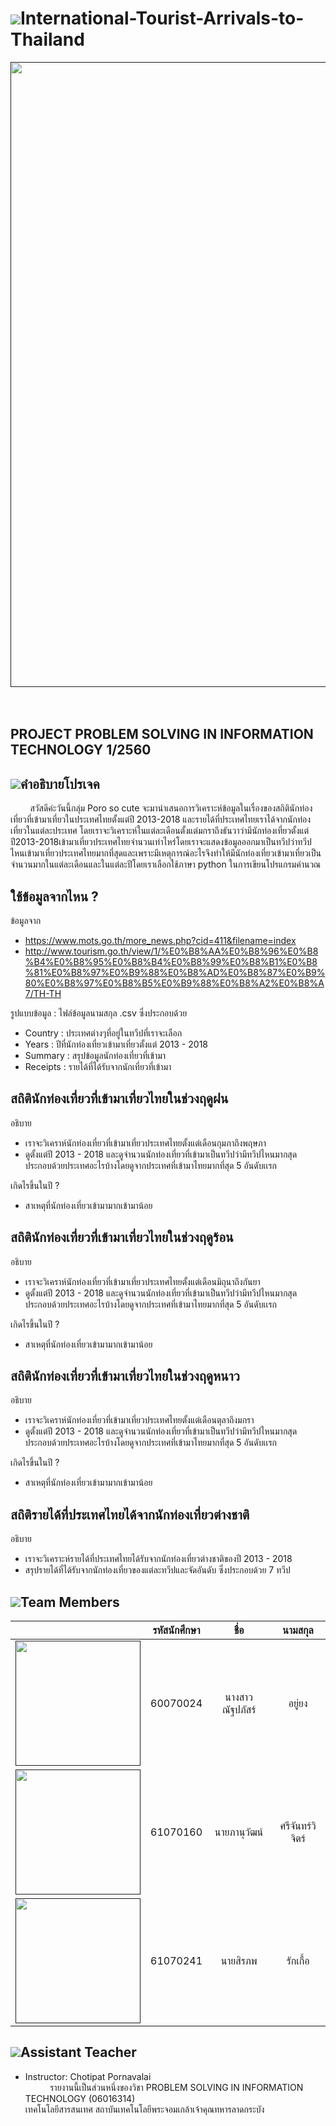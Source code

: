 # ![](/img/tr3.png)International-Tourist-Arrivals-to-Thailand
<a href=""><img src="img/travel.PNG" width="1000px"></a><br>
 <br>&nbsp;&nbsp;&nbsp;&nbsp;&nbsp;&nbsp;&nbsp;&nbsp;&nbsp;&nbsp;&nbsp;&nbsp;&nbsp;&nbsp;&nbsp;&nbsp;&nbsp;&nbsp;&nbsp;&nbsp;&nbsp;&nbsp;&nbsp;&nbsp;&nbsp;&nbsp;&nbsp;&nbsp;&nbsp;&nbsp;&nbsp;&nbsp;&nbsp;&nbsp;&nbsp;&nbsp;&nbsp;&nbsp;&nbsp;&nbsp;<h2>PROJECT PROBLEM SOLVING IN INFORMATION TECHNOLOGY 1/2560</h2>

## ![](/img/house.png)คำอธิบายโปรเจค
&nbsp;&nbsp;&nbsp;&nbsp;&nbsp;&nbsp;&nbsp;&nbsp;สวัสดีค่ะวันนี้กลุ่ม Poro so cute จะมานำเสนอการวิเคราะห์ข้อมูลในเรื่องของสถิตินักท่องเที่ยวที่เข้ามาเที่ยวในประเทศไทยตั้งแต่ปี 2013-2018 และรายได้ที่ประเทศไทยเราได้จากนักท่องเที่ยวในแต่ละประเทศ โดยเราจะวิเคราะห์ในแต่ละเดือนตั้งแต่มกราถึงธันวาว่ามีนักท่องเที่ยวตั้งแต่ปี2013-2018เข้ามาเที่ยวประเทศไทยจำนวนเท่าไหร่โดยเราจะแสดงข้อมูลออกมาเป็นทวีปว่าทวีปไหนเข้ามาเที่ยวประเทศไทยมากที่สุดและเพราะมีเหตุการณ์อะไรจึงทำให้มีนักท่องเที่ยวเข้ามาเที่ยวเป็นจำนวนมากในแต่ละเดือนและในแต่ละปีโดยเราเลือกใช้ภาษา python ในการเขียนโปรแกรมคำนวณ

## ใช้ข้อมูลจากไหน ?
ข้อมูลจาก
- https://www.mots.go.th/more_news.php?cid=411&filename=index
- http://www.tourism.go.th/view/1/%E0%B8%AA%E0%B8%96%E0%B8%B4%E0%B8%95%E0%B8%B4%E0%B8%99%E0%B8%B1%E0%B8%81%E0%B8%97%E0%B9%88%E0%B8%AD%E0%B8%87%E0%B9%80%E0%B8%97%E0%B8%B5%E0%B9%88%E0%B8%A2%E0%B8%A7/TH-TH

รูปแบบข้อมูล : ไฟล์ข้อมูลนามสกุล .csv ซึ่งประกอบด้วย
- Country : ประเทศต่างๆที่อยู่ในทวีปที่เราจะเลือก
- Years : ปีที่นักท่องเที่ยวเข้ามาเที่ยวตั้งแต่ 2013 - 2018
- Summary : สรุปข้อมูลนักท่องเที่ยวที่เข้ามา
- Receipts : รายได้ที่ได้รับจากนักเที่ยวที่เข้ามา

## สถิตินักท่องเที่ยวที่เข้ามาเที่ยวไทยในช่วงฤดูฝน
อธิบาย
- เราจะวิเคราห์นักท่องเที่ยวที่เข้ามาเที่ยวประเทศไทยตั้งแต่เดือนกุมภาถึงพฤษภา
- ดูตั้งแต่ปี 2013 - 2018 และดูจำนวนนักท่องเที่ยวที่เข้ามาเป็นทวีปว่ามีทวีปไหนมากสุด
  ประกอบด้วยประเทศอะไรบ้างโดยดูจากประเทศที่เข้ามาไทยมากที่สุด 5 อันดับเเรก

เกิดไรขึ้นในปี ?
- สาเหตุที่นักท่องเที่ยวเข้ามามากเข้ามาน้อย

## สถิตินักท่องเที่ยวที่เข้ามาเที่ยวไทยในช่วงฤดูร้อน
อธิบาย
- เราจะวิเคราห์นักท่องเที่ยวที่เข้ามาเที่ยวประเทศไทยตั้งแต่เดือนมิถุนาถึงกันยา
- ดูตั้งแต่ปี 2013 - 2018 และดูจำนวนนักท่องเที่ยวที่เข้ามาเป็นทวีปว่ามีทวีปไหนมากสุด
  ประกอบด้วยประเทศอะไรบ้างโดยดูจากประเทศที่เข้ามาไทยมากที่สุด 5 อันดับเเรก

เกิดไรขึ้นในปี ?
- สาเหตุที่นักท่องเที่ยวเข้ามามากเข้ามาน้อย

## สถิตินักท่องเที่ยวที่เข้ามาเที่ยวไทยในช่วงฤดูหนาว
อธิบาย
- เราจะวิเคราห์นักท่องเที่ยวที่เข้ามาเที่ยวประเทศไทยตั้งแต่เดือนตุลาถึงมกรา
- ดูตั้งแต่ปี 2013 - 2018 และดูจำนวนนักท่องเที่ยวที่เข้ามาเป็นทวีปว่ามีทวีปไหนมากสุด
  ประกอบด้วยประเทศอะไรบ้างโดยดูจากประเทศที่เข้ามาไทยมากที่สุด 5 อันดับเเรก

เกิดไรขึ้นในปี ?
- สาเหตุที่นักท่องเที่ยวเข้ามามากเข้ามาน้อย

## สถิติรายได้ที่ประเทศไทยได้จากนักท่องเที่ยวต่างชาติ
อธิบาย
- เราจะวิเคราะห์รายได้ที่ประเทศไทยได้รับจากนักท่องเที่ยวต่างชาติของปี 2013 - 2018
- สรุปรายได้ที่ได้รับจากนักท่องเที่ยวของแต่ละทวีปและจัดอันดับ ซึ่งประกอบด้วย 7 ทวีป

## ![](/img/collaboration.png)Team Members
| | รหัสนักศึกษา        | ชื่อ | นามสกุล |
|:-:| :-------------: |:----------:|:--------:|
| <a href=""><img src="img/group3.jpg" width="200px"></a> | 60070024    | นางสาวณัฐปภัสร์ | อยู่ยง |
| <a href=""><img src="img/group1.jpg" width="200px"></a> | 61070160    | นายภานุวัฒน์ | ศรีจันทร์วิจิตร์ |
| <a href=""><img src="img/group2.jpg" width="200px"></a> | 61070241    | นายสิรภพ | รักเกื้อ |

## ![](/img/administrator.png)Assistant Teacher
- Instructor: Chotipat Pornavalai
<br>&nbsp;&nbsp;&nbsp;&nbsp;&nbsp;&nbsp;&nbsp;&nbsp;&nbsp;&nbsp;รายงานนี้เป็นส่วนหนึ่งของวิชา PROBLEM SOLVING IN INFORMATION TECHNOLOGY (06016314)
<br>เทคโนโลยีสารสนเทศ สถาบันเทคโนโลยีพระจอมเกล้าเจ้าคุณทหารลาดกระบัง
